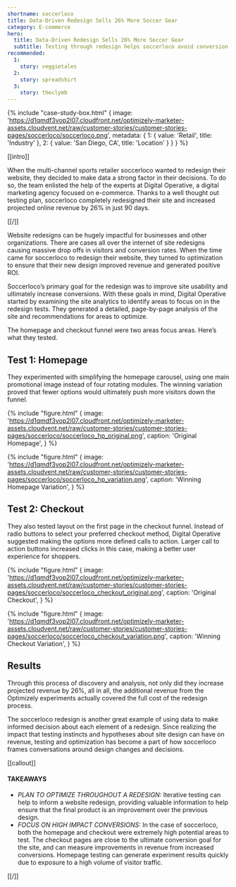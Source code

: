 ```yaml
---
shortname: soccerloco
title: Data-Driven Redesign Sells 26% More Soccer Gear
category: E-commerce
hero:
  title: Data-Driven Redesign Sells 26% More Soccer Gear
  subtitle: Testing through redesign helps soccerloco avoid conversion pitfalls
recommended:
  1:
    story: veggietales
  2:
    story: spreadshirt
  3:
    story: theclymb
---
```


{% include "case-study-box.html"
  {
    image: 'https://d1qmdf3vop2l07.cloudfront.net/optimizely-marketer-assets.cloudvent.net/raw/customer-stories/customer-stories-pages/soccerloco/soccerloco.png',
    metadata: {
      1: {
        value: 'Retail',
        title: 'Industry'
      },
      2: {
        value: 'San Diego, CA',
        title: 'Location'
      }
    }
  }
%}

[[intro]]

When the multi-channel sports retailer soccerloco wanted to redesign their website, they decided to make data a strong factor in their decisions. To do so, the team enlisted the help of the experts at Digital Operative, a digital marketing agency focused on e-commerce. Thanks to a well thought out testing plan, soccerloco completely redesigned their site and increased projected online revenue by 26% in just 90 days.

[[/]]

Website redesigns can be hugely impactful for businesses and other organizations. There are cases all over the internet of site redesigns causing massive drop offs in visitors and conversion rates. When the time came for soccerloco to redesign their website, they turned to optimization to ensure that their new design improved revenue and generated positive ROI.

Soccerloco’s primary goal for the redesign was to improve site usability and ultimately increase conversions. With these goals in mind, Digital Operative started by examining the site analytics to identify areas to focus on in the redesign tests. They generated a detailed, page-by-page analysis of the site and recommendations for areas to optimize.

The homepage and checkout funnel were two areas focus areas. Here’s what they tested.

## Test 1: Homepage

They experimented with simplifying the homepage carousel, using one main promotional image instead of four rotating modules. The winning variation proved that fewer options would ultimately push more visitors down the funnel.

{% include "figure.html"
  {
    image: 'https://d1qmdf3vop2l07.cloudfront.net/optimizely-marketer-assets.cloudvent.net/raw/customer-stories/customer-stories-pages/soccerloco/soccerloco_hp_original.png',
    caption: 'Original Homepage',
  }
%}

{% include "figure.html"
  {
    image: 'https://d1qmdf3vop2l07.cloudfront.net/optimizely-marketer-assets.cloudvent.net/raw/customer-stories/customer-stories-pages/soccerloco/soccerloco_hp_variation.png',
    caption: 'Winning Homepage Variation',
  }
%}

## Test 2: Checkout

They also tested layout on the first page in the checkout funnel. Instead of radio buttons to select your preferred checkout method, Digital Operative suggested making the options more defined calls to action. Larger call to action buttons increased clicks in this case, making a better user experience for shoppers.

{% include "figure.html"
  {
    image: 'https://d1qmdf3vop2l07.cloudfront.net/optimizely-marketer-assets.cloudvent.net/raw/customer-stories/customer-stories-pages/soccerloco/soccerloco_checkout_original.png',
    caption: 'Original Checkout',
  }
%}

{% include "figure.html"
  {
    image: 'https://d1qmdf3vop2l07.cloudfront.net/optimizely-marketer-assets.cloudvent.net/raw/customer-stories/customer-stories-pages/soccerloco/soccerloco_checkout_variation.png',
    caption: 'Winning Checkout Variation',
  }
%}

## Results

Through this process of discovery and analysis, not only did they increase projected revenue by 26%, all in all, the additional revenue from the Optimizely experiments actually covered the full cost of the redesign process.

The soccerloco redesign is another great example of using data to make informed decision about each element of a redesign. Since realizing the impact that testing instincts and hypotheses about site design can have on revenue, testing and optimization has become a part of how soccerloco frames conversations around design changes and decisions.

[[callout]]

#### TAKEAWAYS

- *PLAN TO OPTIMIZE THROUGHOUT A REDESIGN:* Iterative testing can help to inform a website redesign, providing valuable information to help ensure that the final product is an improvement over the previous design.
- *FOCUS ON HIGH IMPACT CONVERSIONS:* In the case of soccerloco, both the homepage and checkout were extremely high potential areas to test. The checkout pages are close to the ultimate conversion goal for the site, and can measure improvements in revenue from increased conversions. Homepage testing can generate experiment results quickly due to exposure to a high volume of visitor traffic.

[[/]]